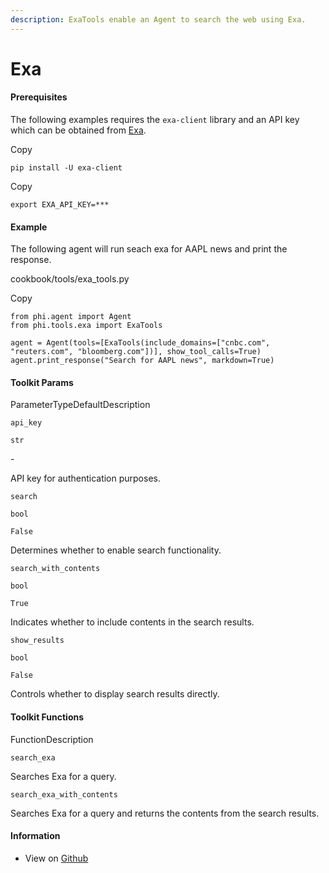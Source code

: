 ```yaml
---
description: ExaTools enable an Agent to search the web using Exa.
---
```


# Exa

#### Prerequisites <a href="#prerequisites" id="prerequisites"></a>

The following examples requires the `exa-client` library and an API key which can be obtained from [Exa](https://exa.ai/).

Copy

```
pip install -U exa-client
```

Copy

```
export EXA_API_KEY=***
```

#### [​](https://docs.phidata.com/tools/exa#example)Example <a href="#example" id="example"></a>

The following agent will run seach exa for AAPL news and print the response.

cookbook/tools/exa\_tools.py

Copy

```
from phi.agent import Agent
from phi.tools.exa import ExaTools

agent = Agent(tools=[ExaTools(include_domains=["cnbc.com", "reuters.com", "bloomberg.com"])], show_tool_calls=True)
agent.print_response("Search for AAPL news", markdown=True)
```

#### [​](https://docs.phidata.com/tools/exa#toolkit-params)Toolkit Params <a href="#toolkit-params" id="toolkit-params"></a>

ParameterTypeDefaultDescription

`api_key`

`str`

\-

API key for authentication purposes.

`search`

`bool`

`False`

Determines whether to enable search functionality.

`search_with_contents`

`bool`

`True`

Indicates whether to include contents in the search results.

`show_results`

`bool`

`False`

Controls whether to display search results directly.

#### [​](https://docs.phidata.com/tools/exa#toolkit-functions)Toolkit Functions <a href="#toolkit-functions" id="toolkit-functions"></a>

FunctionDescription

`search_exa`

Searches Exa for a query.

`search_exa_with_contents`

Searches Exa for a query and returns the contents from the search results.

#### [​](https://docs.phidata.com/tools/exa#information)Information <a href="#information" id="information"></a>

* View on [Github](https://github.com/phidatahq/phidata/blob/main/phi/tools/exa.py)

[\
](https://axidata.gitbook.io/axidata/documentation/tools/email)
